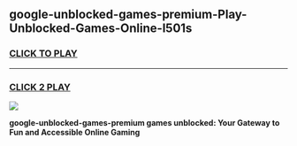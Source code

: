 
## google-unblocked-games-premium-Play-Unblocked-Games-Online-l501s
<h3>
<a href="https://premium76.site?title=google-unblocked-games-premium&ref=24A">CLICK TO PLAY</a></h3>
<hr>

<h3>
<a href="https://premium76.site?title=google-unblocked-games-premium&ref=24A">CLICK 2 PLAY</a>
  
</h3>

<a href="https://premium76.site?title=google-unblocked-games-premium&ref=24A"><img src="https://clearcache.store/games.png"></a>


**google-unblocked-games-premium games unblocked: Your Gateway to Fun and Accessible Online Gaming**
